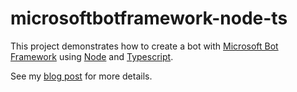 # microsoftbotframework-node-ts

This project demonstrates how to create a bot with [Microsoft Bot Framework](https://dev.botframework.com/) using [Node](https://nodejs.org/en/) and [Typescript](https://www.typescriptlang.org/).

See my [blog post](https://chatbotslife.com/writing-a-bot-using-microsoft-bot-framework-in-node-and-typescript-5d62878eb69d) for more details.
